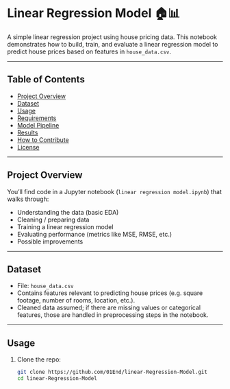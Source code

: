 # Linear Regression Model 🏠📊

A simple linear regression project using house pricing data. This notebook demonstrates how to build, train, and evaluate a linear regression model to predict house prices based on features in `house_data.csv`.

---

## Table of Contents

- [Project Overview](#project-overview)  
- [Dataset](#dataset)  
- [Usage](#usage)  
- [Requirements](#requirements)  
- [Model Pipeline](#model-pipeline)  
- [Results](#results)  
- [How to Contribute](#how-to-contribute)  
- [License](#license)  

---

## Project Overview

You’ll find code in a Jupyter notebook (`linear regression model.ipynb`) that walks through:

- Understanding the data (basic EDA)  
- Cleaning / preparing data  
- Training a linear regression model  
- Evaluating performance (metrics like MSE, RMSE, etc.)  
- Possible improvements  

---

## Dataset

- File: `house_data.csv`  
- Contains features relevant to predicting house prices (e.g. square footage, number of rooms, location, etc.).  
- Cleaned data assumed; if there are missing values or categorical features, those are handled in preprocessing steps in the notebook.

---

## Usage

1. Clone the repo:  
   ```bash
   git clone https://github.com/01End/linear-Regression-Model.git
   cd linear-Regression-Model
